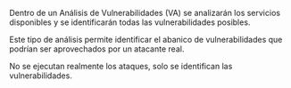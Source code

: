 Dentro de un Análisis de Vulnerabilidades (VA) se analizarán los servicios disponibles y se identificarán todas las vulnerabilidades posibles.

Este tipo de análisis permite identificar el abanico de vulnerabilidades que podrían ser aprovechados por un atacante real.

No se ejecutan realmente los ataques, solo se identifican las vulnerabilidades.
